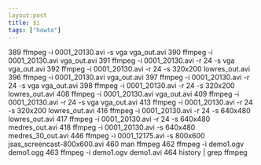 ```yaml
---
layout:post
title: $i
tags: ["howto"]
---
```




  389  ffmpeg -i 0001_20130.avi -s vga vga_out.avi
    390  ffmpeg -i 0001_20130.avi  vga_out.avi
      391  ffmpeg -i 0001_20130.avi -r 24 -s vga vga_out.avi
        392  ffmpeg -i 0001_20130.avi -r 24 -s 320x200 lowres_out.avi
          396  ffmpeg -i 0001_20130.avi  vga_out.avi
            397  ffmpeg -i 0001_20130.avi -r 24 -s vga vga_out.avi
              398  ffmpeg -i 0001_20130.avi -r 24 -s 320x200 lowres_out.avi
                408  ffmpeg -i 0001_20130.avi  vga_out.avi
                  409  ffmpeg -i 0001_20130.avi -r 24 -s vga vga_out.avi
                    413  ffmpeg -i 0001_20130.avi -r 24 -s 320x200 lowres_out.avi
                      416  ffmpeg -i 0001_20130.avi -r 24 -s 640x480 lowres_out.avi
                        417  ffmpeg -i 0001_20130.avi -r 24 -s 640x480 medres_out.avi
                          418  ffmpeg -i 0001_20130.avi -s 640x480 medres_30_out.avi
                            446  ffmpeg -i 0001_12175.avi -s 800x600 jsas_screencast-800x600.avi
                              460  man ffmpeg
                                462  ffmpeg -i demo1.ogv demo1.ogg
                                  463  ffmpeg -i demo1.ogv demo1.avi
                                    464  history | grep ffmpeg





